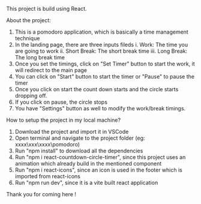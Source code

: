 This project is build using React.



About the project:
1. This is a pomodoro application, which is basically a time management technique
2. In the landing page, there are three inputs fileds
    i. Work: The time you are going to work
    ii. Short Break: The short break time
    iii. Long Break: The long break time
3. Once you set the timings, click on "Set Timer" button to start the work, it will redirect to the main page
4. You can click on "Start" button to start the timer or "Pause" to pause the timer
5. Once you click on start the count down starts and the circle starts dropping off.
6. If you click on pause, the circle stops
7. You have "Settings" button as well to modify the work/break timings.


How to setup the project in my local machine?
1. Download the project and import it in VSCode
2. Open terminal and navigate to the project folder (eg: xxxx\xxx\xxxx\pomodoro)
3. Run "npm install" to download all the dependencies
4. Run "npm i react-countdown-circle-timer", since this project uses an animation which already build in the mentioned component
5. Run "npm i react-icons", since an icon is used in the footer which is imported from react-icons
6. Run "npm run dev", since it is a vite built react application

Thank you for coming here !
